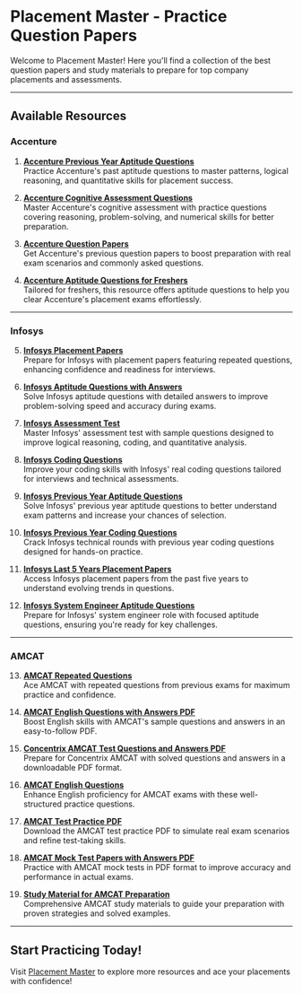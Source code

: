# Placement Master - Practice Question Papers

Welcome to Placement Master! Here you'll find a collection of the best question papers and study materials to prepare for top company placements and assessments.

---

## Available Resources

### Accenture
1. **[Accenture Previous Year Aptitude Questions](https://shop.placementmaster.in/question-paper/accenture-previous-year-aptitude-questions)**  
   Practice Accenture's past aptitude questions to master patterns, logical reasoning, and quantitative skills for placement success.

2. **[Accenture Cognitive Assessment Questions](https://shop.placementmaster.in/question-paper/accenture-cognitive-assessment-questions)**  
   Master Accenture's cognitive assessment with practice questions covering reasoning, problem-solving, and numerical skills for better preparation.

3. **[Accenture Question Papers](https://shop.placementmaster.in/question-paper/accenture-question-papers)**  
   Get Accenture's previous question papers to boost preparation with real exam scenarios and commonly asked questions.

4. **[Accenture Aptitude Questions for Freshers](https://shop.placementmaster.in/question-paper/accenture-aptitude-questions-for-freshers)**  
   Tailored for freshers, this resource offers aptitude questions to help you clear Accenture's placement exams effortlessly.

---

### Infosys
5. **[Infosys Placement Papers](https://shop.placementmaster.in/question-paper/infosys-placement-papers)**  
   Prepare for Infosys with placement papers featuring repeated questions, enhancing confidence and readiness for interviews.

6. **[Infosys Aptitude Questions with Answers](https://shop.placementmaster.in/question-paper/infosys-aptitude-questions-with-answers)**  
   Solve Infosys aptitude questions with detailed answers to improve problem-solving speed and accuracy during exams.

7. **[Infosys Assessment Test](https://shop.placementmaster.in/question-paper/infosys-assessment-test)**  
   Master Infosys' assessment test with sample questions designed to improve logical reasoning, coding, and quantitative analysis.

8. **[Infosys Coding Questions](https://shop.placementmaster.in/question-paper/infosys-coding-questions)**  
   Improve your coding skills with Infosys' real coding questions tailored for interviews and technical assessments.

9. **[Infosys Previous Year Aptitude Questions](https://shop.placementmaster.in/question-paper/infosys-previous-year-aptitude-questions)**  
   Solve Infosys' previous year aptitude questions to better understand exam patterns and increase your chances of selection.

10. **[Infosys Previous Year Coding Questions](https://shop.placementmaster.in/question-paper/infosys-previous-year-coding-questions)**  
    Crack Infosys technical rounds with previous year coding questions designed for hands-on practice.

11. **[Infosys Last 5 Years Placement Papers](https://shop.placementmaster.in/question-paper/infosys-last-5-years-placement-papers)**  
    Access Infosys placement papers from the past five years to understand evolving trends in questions.

12. **[Infosys System Engineer Aptitude Questions](https://shop.placementmaster.in/question-paper/infosys-system-engineer-aptitude-questions)**  
    Prepare for Infosys' system engineer role with focused aptitude questions, ensuring you're ready for key challenges.

---

### AMCAT
13. **[AMCAT Repeated Questions](https://shop.placementmaster.in/question-paper/amcat-repeated-questions)**  
    Ace AMCAT with repeated questions from previous exams for maximum practice and confidence.

14. **[AMCAT English Questions with Answers PDF](https://shop.placementmaster.in/question-paper/amcat-english-questions-with-answers-pdf)**  
    Boost English skills with AMCAT's sample questions and answers in an easy-to-follow PDF.

15. **[Concentrix AMCAT Test Questions and Answers PDF](https://shop.placementmaster.in/question-paper/concentrix-amcat-test-questions-and-answers-pdf)**  
    Prepare for Concentrix AMCAT with solved questions and answers in a downloadable PDF format.

16. **[AMCAT English Questions](https://shop.placementmaster.in/question-paper/amcat-english-questions)**  
    Enhance English proficiency for AMCAT exams with these well-structured practice questions.

17. **[AMCAT Test Practice PDF](https://shop.placementmaster.in/question-paper/amcat-test-practice-pdf)**  
    Download the AMCAT test practice PDF to simulate real exam scenarios and refine test-taking skills.

18. **[AMCAT Mock Test Papers with Answers PDF](https://shop.placementmaster.in/question-paper/amcat-mock-test-papers-with-answers-pdf)**  
    Practice with AMCAT mock tests in PDF format to improve accuracy and performance in actual exams.

19. **[Study Material for AMCAT Preparation](https://shop.placementmaster.in/question-paper/study-material-for-amcat-preparation)**  
    Comprehensive AMCAT study materials to guide your preparation with proven strategies and solved examples.

---

## Start Practicing Today!

Visit [Placement Master](https://shop.placementmaster.in) to explore more resources and ace your placements with confidence!
